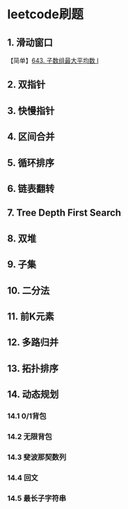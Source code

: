 # leetcode刷题

## 1. 滑动窗口

【简单】[643. 子数组最大平均数 I](https://leetcode.cn/problems/maximum-average-subarray-i/)

## 2. 双指针


## 3. 快慢指针

## 4. 区间合并

## 5. 循环排序

## 6. 链表翻转

## 7. Tree Depth First Search

## 8. 双堆

## 9. 子集

## 10. 二分法

## 11. 前K元素

## 12. 多路归并

## 13. 拓扑排序

## 14. 动态规划

### 14.1 0/1背包

### 14.2 无限背包

### 14.3 斐波那契数列

### 14.4 回文

### 14.5 最长子字符串


